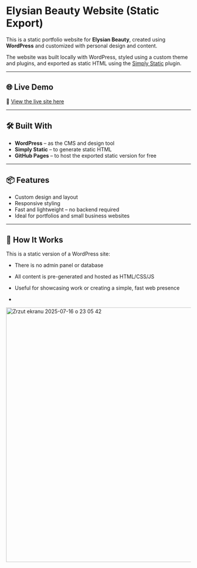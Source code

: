 # Elysian Beauty Website (Static Export)

This is a static portfolio website for **Elysian Beauty**, created using **WordPress** and customized with personal design and content.

The website was built locally with WordPress, styled using a custom theme and plugins, and exported as static HTML using the [Simply Static](https://wordpress.org/plugins/simply-static/) plugin.

---

## 🌐 Live Demo

🔗 [View the live site here](https://martynakiljan.github.io/ElysianBeauty-Website-WP/)

---

## 🛠 Built With

- **WordPress** – as the CMS and design tool
- **Simply Static** – to generate static HTML
- **GitHub Pages** – to host the exported static version for free

---

## 📦 Features

- Custom design and layout
- Responsive styling
- Fast and lightweight – no backend required
- Ideal for portfolios and small business websites

---

## 📁 How It Works

This is a static version of a WordPress site:
- There is no admin panel or database
- All content is pre-generated and hosted as HTML/CSS/JS
- Useful for showcasing work or creating a simple, fast web presence

- 
<img width="1388" height="695" alt="Zrzut ekranu 2025-07-16 o 23 05 42" src="https://github.com/user-attachments/assets/0c4c2755-9cf3-4731-8e3e-37eeff54bce9" />



